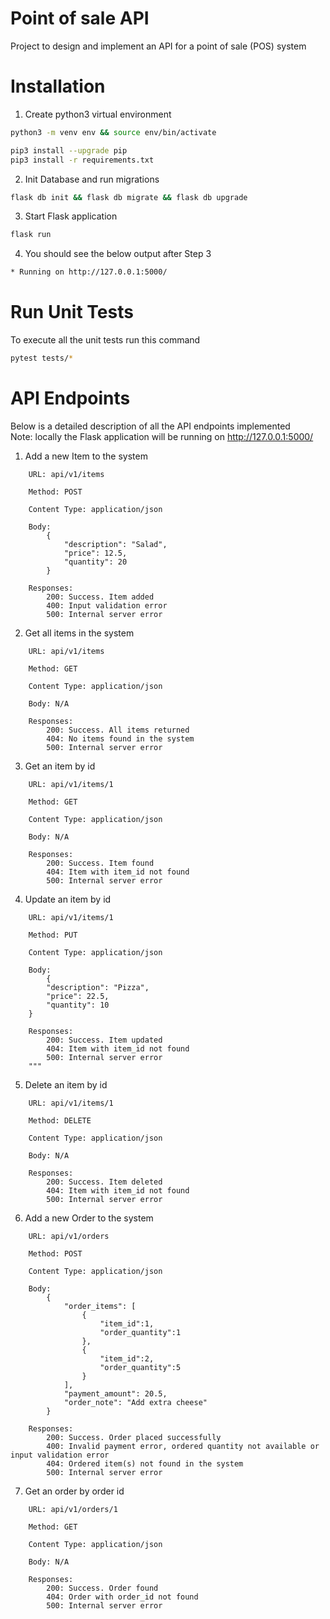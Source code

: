 # Point of sale API
Project to design and implement an API for a point of sale (POS) system

# Installation
1) Create python3 virtual environment
```bash
python3 -m venv env && source env/bin/activate

pip3 install --upgrade pip
pip3 install -r requirements.txt
```

2) Init Database and run migrations
```bash
flask db init && flask db migrate && flask db upgrade
```

3) Start Flask application
```bash
flask run
```

4) You should see the below output after Step 3
```bash
* Running on http://127.0.0.1:5000/
```

# Run Unit Tests
To execute all the unit tests run this command

```bash
pytest tests/*
```

# API Endpoints
Below is a detailed description of all the API endpoints implemented\
Note: locally the Flask application will be running on http://127.0.0.1:5000/

1) Add a new Item to the system
```text
    URL: api/v1/items
    
    Method: POST
    
    Content Type: application/json
    
    Body:
        {
            "description": "Salad",
            "price": 12.5,
            "quantity": 20
        }
    
    Responses:
        200: Success. Item added
        400: Input validation error
        500: Internal server error
```

2) Get all items in the system
```text
    URL: api/v1/items
    
    Method: GET
    
    Content Type: application/json
    
    Body: N/A
    
    Responses:
        200: Success. All items returned
        404: No items found in the system
        500: Internal server error
```

3) Get an item by id
```text
    URL: api/v1/items/1
    
    Method: GET
    
    Content Type: application/json
    
    Body: N/A
    
    Responses:
        200: Success. Item found
        404: Item with item_id not found
        500: Internal server error
```

4) Update an item by id
```text
    URL: api/v1/items/1
    
    Method: PUT
    
    Content Type: application/json
    
    Body:
        {
        "description": "Pizza",
        "price": 22.5,
        "quantity": 10
    }
    
    Responses:
        200: Success. Item updated
        404: Item with item_id not found
        500: Internal server error
    """
```

5) Delete an item by id
```text
    URL: api/v1/items/1
    
    Method: DELETE
    
    Content Type: application/json
    
    Body: N/A
    
    Responses:
        200: Success. Item deleted
        404: Item with item_id not found
        500: Internal server error
```


6) Add a new Order to the system
```text
    URL: api/v1/orders
    
    Method: POST
    
    Content Type: application/json
    
    Body:
        {
            "order_items": [
                {
                    "item_id":1,
                    "order_quantity":1
                },
                {
                    "item_id":2,
                    "order_quantity":5
                }
            ],
            "payment_amount": 20.5,
            "order_note": "Add extra cheese"
        }
    
    Responses:
        200: Success. Order placed successfully
        400: Invalid payment error, ordered quantity not available or input validation error
        404: Ordered item(s) not found in the system
        500: Internal server error
```

7) Get an order by order id
```text
    URL: api/v1/orders/1
    
    Method: GET
    
    Content Type: application/json
    
    Body: N/A
    
    Responses:
        200: Success. Order found
        404: Order with order_id not found
        500: Internal server error
```

